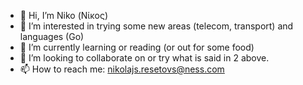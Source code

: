 - 👋 Hi, I’m Niko (Νίκος)
- 👀 I’m interested in trying some new areas (telecom, transport) and languages (Go)
- 🌱 I’m currently learning or reading (or out for some food)
- 💞️ I’m looking to collaborate on or try what is said in 2 above.
- 📫 How to reach me: nikolajs.resetovs@ness.com

<!---
Ness-NikolayReshetov/Ness-NikolayReshetov is a ✨ special ✨ repository because its `README.md` (this file) appears on your GitHub profile.
You can click the Preview link to take a look at your changes.
--->
